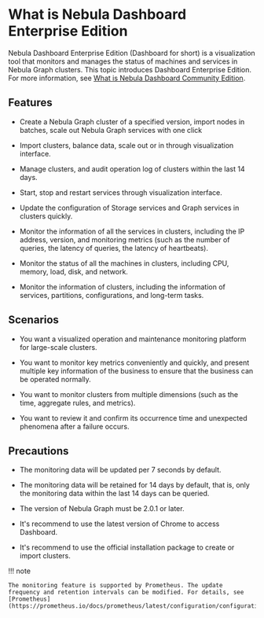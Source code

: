 # What is Nebula Dashboard Enterprise Edition

Nebula Dashboard Enterprise Edition (Dashboard for short) is a visualization tool that monitors and manages the status of machines and services in Nebula Graph clusters. This topic introduces Dashboard Enterprise Edition. For more information, see [What is Nebula Dashboard Community Edition](../nebula-dashboard/1.what-is-dashboard.md).

## Features

- Create a Nebula Graph cluster of a specified version, import nodes in batches, scale out Nebula Graph services with one click

- Import clusters, balance data, scale out or in through visualization interface.

- Manage clusters, and audit operation log of clusters within the last 14 days.

- Start, stop and restart services through visualization interface.

- Update the configuration of Storage services and Graph services in clusters quickly.

- Monitor the information of all the services in clusters, including the IP address, version, and monitoring metrics (such as the number of queries, the latency of queries, the latency of heartbeats).

- Monitor the status of all the machines in clusters, including CPU, memory, load, disk, and network.

- Monitor the information of clusters, including the information of services, partitions, configurations, and long-term tasks.

## Scenarios

- You want a visualized operation and maintenance monitoring platform for large-scale clusters.

- You want to monitor key metrics conveniently and quickly, and present multiple key information of the business to ensure that the business can be operated normally.

- You want to monitor clusters from multiple dimensions (such as the time, aggregate rules, and metrics).

- You want to review it and confirm its occurrence time and unexpected phenomena after a failure occurs.

## Precautions

- The monitoring data will be updated per 7 seconds by default.

- The monitoring data will be retained for 14 days by default, that is, only the monitoring data within the last 14 days can be queried.

- The version of Nebula Graph must be 2.0.1 or later.

- It's recommend to use the latest version of Chrome to access Dashboard.

- It's recommend to use the official installation package to create or import clusters.

!!! note

    The monitoring feature is supported by Prometheus. The update frequency and retention intervals can be modified. For details, see [Prometheus](https://prometheus.io/docs/prometheus/latest/configuration/configuration/).
